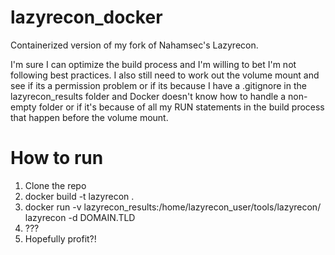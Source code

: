 # lazyrecon_docker
Containerized version of my fork of Nahamsec's Lazyrecon.

I'm sure I can optimize the build process and I'm willing to bet I'm not following best practices. I also still need to work out the volume mount and see if its a permission problem or if its because I have a .gitignore in the lazyrecon_results folder and Docker doesn't know how to handle a non-empty folder or if it's because of all my RUN statements in the build process that happen before the volume mount.

# How to run
1) Clone the repo
2) docker build -t lazyrecon .
3) docker run -v lazyrecon_results:/home/lazyrecon_user/tools/lazyrecon/ lazyrecon -d DOMAIN.TLD
4) ???
5) Hopefully profit?!
